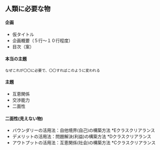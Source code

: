 ## 人類に必要な物
#### 企画
- 仮タイトル
- 企画概要（５行～１０行程度）
- 目次（案）

#### 本当の主題
```
なぜこれが〇〇に必要で、〇〇すればこのように変われる
```

#### 主題
- 互恵関係
- 交渉能力
- 二面性

#### 二面性(見えない物)
- バウンダリーの活用法：自他境界(自己)の構築方法 *Eクラスクリアランス
- デメリットの活用法：問題解決(利益)の構築方法 *Dクラスクリアランス
- アウトプットの活用法：互恵関係(社会)の構築方法 *Cクラスクリアランス
